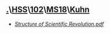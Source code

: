 ## [.](..\..\..\..)\\[HSS](..\..\..)\\[102](..\..)\\[MS18](..)\\[Kuhn]()
- [_Structure of Scientific Revolution.pdf_](Structure%20of%20Scientific%20Revolution.pdf)
